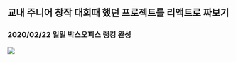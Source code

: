 ## 교내 주니어 창작 대회때 했던 프로젝트를 리액트로 짜보기

### 2020/02/22 일일 박스오피스 랭킹 완성
<img src="https://user-images.githubusercontent.com/54893898/75088668-e6442300-5593-11ea-8877-a1f533c1d971.png">
